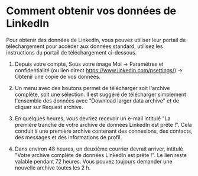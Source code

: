 # Comment obtenir vos données de LinkedIn



Pour obtenir des données de LinkedIn, vous pouvez utiliser leur portail de téléchargement pour accéder aux données standard, utilisez les instructions du portail de téléchargement ci-dessous. 


1. Depuis votre compte, Sous votre image Moi → Paramètres et confidentialité (ou lien direct https://www.linkedin.com/psettings/) → Obtenir une copie de vos données.


2. Un menu avec des boutons permet de télécharger soit l'archive complète, soit une sélection. Il est suggéré de télécharger simplement l'ensemble des données avec "Download larger data archive" et de cliquer sur Request archive.


3. En quelques heures, vous devriez recevoir un e-mail intitulé "La première tranche de votre archive de données LinkedIn est prête !". Cela conduit à une première archive contenant des connexions, des contacts, des messages et des informations de profil.


4. Dans environ 48 heures, un deuxième courrier devrait arriver, intitulé "Votre archive complète de données LinkedIn est prête !". Le lien reste valable pendant 72 heures. Vous pouvez toujours demander une nouvelle archive toutes les 2 h.


